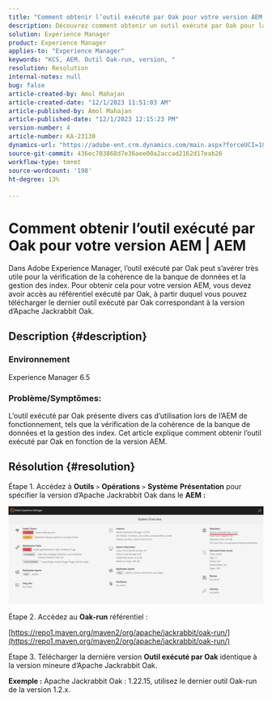 ```yaml
---
title: "Comment obtenir l’outil exécuté par Oak pour votre version AEM | AEM"
description: Découvrez comment obtenir un outil exécuté par Oak pour la version Adobe Experience Manager que vous utilisez.
solution: Experience Manager
product: Experience Manager
applies-to: "Experience Manager"
keywords: "KCS, AEM. Outil Oak-run, version, "
resolution: Resolution
internal-notes: null
bug: false
article-created-by: Amol Mahajan
article-created-date: "12/1/2023 11:51:03 AM"
article-published-by: Amol Mahajan
article-published-date: "12/1/2023 12:15:23 PM"
version-number: 4
article-number: KA-23130
dynamics-url: "https://adobe-ent.crm.dynamics.com/main.aspx?forceUCI=1&pagetype=entityrecord&etn=knowledgearticle&id=77fc11e4-3f90-ee11-8179-6045bd006704"
source-git-commit: 436ec703868d7e36aee00a2accad2162d17eab26
workflow-type: tm+mt
source-wordcount: '198'
ht-degree: 13%

---
```


# Comment obtenir l’outil exécuté par Oak pour votre version AEM | AEM


Dans Adobe Experience Manager, l’outil exécuté par Oak peut s’avérer très utile pour la vérification de la cohérence de la banque de données et la gestion des index. Pour obtenir cela pour votre version AEM, vous devez avoir accès au référentiel exécuté par Oak, à partir duquel vous pouvez télécharger le dernier outil exécuté par Oak correspondant à la version d’Apache Jackrabbit Oak.

## Description {#description}


### <b>Environnement</b>

Experience Manager 6.5



### <b>Problème/Symptômes:</b>

L’outil exécuté par Oak présente divers cas d’utilisation lors de l’AEM de fonctionnement, tels que la vérification de la cohérence de la banque de données et la gestion des index.
Cet article explique comment obtenir l’outil exécuté par Oak en fonction de la version AEM.


## Résolution {#resolution}


Étape 1. Accédez à <b>Outils</b> `>`  <b>Opérations</b> `>`  <b>Système</b> <b>Présentation</b> pour spécifier la version d’Apache Jackrabbit Oak dans le <b>AEM :</b>

![](assets/9c19e0e0-dc7d-ee11-8179-6045bd006a22.png)

Étape 2. Accédez au <b>Oak-run</b> référentiel :

[https://repo1.maven.org/maven2/org/apache/jackrabbit/oak-run/](https://repo1.maven.org/maven2/org/apache/jackrabbit/oak-run/)

Étape 3. Télécharger la dernière version <b>Outil exécuté par Oak</b> identique à la version mineure d’Apache Jackrabbit Oak.

<b>Exemple :</b>
Apache Jackrabbit Oak : 1.22.15, utilisez le dernier outil Oak-run de la version 1.2.x.
